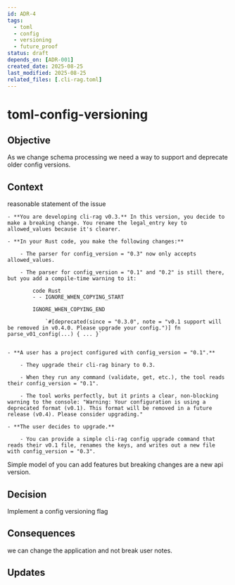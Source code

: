 ```yaml
---
id: ADR-4
tags:
  - toml
  - config
  - versioning
  - future_proof
status: draft
depends_on: [ADR-001]
created_date: 2025-08-25
last_modified: 2025-08-25
related_files: [.cli-rag.toml]
---
```


# toml-config-versioning

## Objective
<!-- A concise statement explaining the goal of this decision. -->

As we change schema processing we need a way to support and deprecate older config versions. 

## Context
<!-- What is the issue that we're seeing that is motivating this decision or change? -->

reasonable statement of the issue 

```gemini 2.5 pro  
- **You are developing cli-rag v0.3.** In this version, you decide to make a breaking change. You rename the legal_entry key to allowed_values because it's clearer.
    
- **In your Rust code, you make the following changes:**
    
    - The parser for config_version = "0.3" now only accepts allowed_values.
        
    - The parser for config_version = "0.1" and "0.2" is still there, but you add a compile-time warning to it:
        
        code Rust
        - - IGNORE_WHEN_COPYING_START
        
        IGNORE_WHEN_COPYING_END
        
            `#[deprecated(since = "0.3.0", note = "v0.1 support will be removed in v0.4.0. Please upgrade your config.")] fn parse_v01_config(...) { ... }`
          
        
- **A user has a project configured with config_version = "0.1".**
    
    - They upgrade their cli-rag binary to 0.3.
        
    - When they run any command (validate, get, etc.), the tool reads their config_version = "0.1".
        
    - The tool works perfectly, but it prints a clear, non-blocking warning to the console: "Warning: Your configuration is using a deprecated format (v0.1). This format will be removed in a future release (v0.4). Please consider upgrading."
        
- **The user decides to upgrade.**
    
    - You can provide a simple cli-rag config upgrade command that reads their v0.1 file, renames the keys, and writes out a new file with config_version = "0.3".
```

Simple model of you can add features but breaking changes are a new api version. 

## Decision
<!-- What is the change that we're proposing and/or doing? -->

Implement a config versioning flag 

## Consequences
<!-- What becomes easier or more difficult to do because of this change? -->

we can change the application and not break user notes. 

## Updates
<!-- Changes that happened when the rubber met the road -->